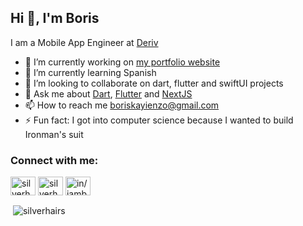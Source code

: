 ## Hi 👋, I'm Boris
I am a Mobile App Engineer at [Deriv](https://deriv.com)

- 🔭 I’m currently working on [my portfolio website](https://silverhairs.vercel.app/)
- 🌱 I’m currently learning Spanish
- 👯 I’m looking to collaborate on dart, flutter and swiftUI projects
- 💬 Ask me about [Dart](https://dart.dev), [Flutter](https://flutter.dev) and [NextJS](https://nextjs.org)
- 📫 How to reach me boriskayienzo@gmail.com
- ⚡ Fun fact: I got into computer science because I wanted to build Ironman's suit

### Connect with me:
<a href="https://dev.to/silverhairs" target="blank"><img align="center" src="https://cdn.jsdelivr.net/npm/simple-icons@3.0.1/icons/dev-dot-to.svg" alt="silverhairs" height="30" width="40" /></a>
<a href="https://twitter.com/silverhairs7" target="blank"><img align="center" src="https://raw.githubusercontent.com/rahuldkjain/github-profile-readme-generator/master/src/images/icons/Social/twitter.svg" alt="silverhairs7" height="30" width="40" /></a>
<a href="https://linkedin.com/in/in/iamboriskayi" target="blank"><img align="center" src="https://raw.githubusercontent.com/rahuldkjain/github-profile-readme-generator/master/src/images/icons/Social/linked-in-alt.svg" alt="in/iamboriskayi" height="30" width="40" /></a>
</p>

<p>&nbsp;<img align="center" src="https://github-readme-stats.vercel.app/api?username=silverhairs&show_icons=true&locale=en" alt="silverhairs" /></p>
